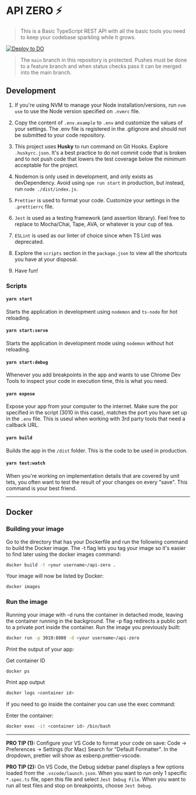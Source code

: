 # API ZERO ⚡️

> This is a Basic TypeScript REST API with all the basic tools you need to keep your codebase sparkling while it grows.

[![Deploy to DO](https://www.deploytodo.com/do-btn-blue.svg)](https://cloud.digitalocean.com/apps/new?repo=https://github.com/hlibco/api-zero/tree/main&refcode=5d01b66dae09)

> The `main` branch in this repository is protected. Pushes must be done to a feature branch and when status checks pass it can be merged into the main branch.

## Development

1. If you're using NVM to manage your Node installation/versions, run `nvm use` to use the Node version specified on `.nvmrc` file.

2. Copy the content of `.env.example` to `.env` and customize the values of your settings. The .env file is registered in the .gitignore and should not be submitted to your code repository.

3. This project uses **Husky** to run command on Git Hooks. Explore `.huskyrc.json`. It's a best practice to do not commit code that is broken and to not push code that lowers the test coverage below the minimum acceptable for the project.

4. Nodemon is only used in development, and only exists as devDependency. Avoid using `npm run start` in production, but instead, run `node ./dist/index.js`.

5. `Prettier` is used to format your code. Customize your settings in the `.prettierrc` file.

6. `Jest` is used as a testing framework (and assertion library). Feel free to replace to Mocha/Chai, Tape, AVA, or whatever is your cup of tea.

7. `ESLint` is used as our linter of choice since when TS Lint was deprecated.

8. Explore the `scripts` section in the `package.json` to view all the shortcuts you have at your disposal.

9. Have fun!

### Scripts

#### `yarn start`

Starts the application in development using `nodemon` and `ts-node` for hot reloading.

#### `yarn start:serve`

Starts the application in development mode using `nodemon` without hot reloading.

#### `yarn start:debug`

Whenever you add breakpoints in the app and wants to use Chrome Dev Tools to inspect your code in execution time, this is what you need.

#### `yarn expose`

Expose your app from your computer to the internet. Make sure the por specified in the script (3010 in this case), matches the port you have set up in the `.env` file. This is useul when working with 3rd party tools that need a callback URL.

#### `yarn build`

Builds the app in the `/dist` folder. This is the code to be used in production.

#### `yarn test:watch`

When you're working on implementation details that are covered by unit tets, you often want to test the result of your changes on every "save". This command is your best friend.

---

## Docker

### Building your image

Go to the directory that has your Dockerfile and run the following command to build the Docker image. The -t flag lets you tag your image so it's easier to find later using the docker images command:

```sh
docker build -t <your username>/api-zero .
```

Your image will now be listed by Docker:

```sh
docker images
```

### Run the image

Running your image with -d runs the container in detached mode, leaving the container running in the background. The -p flag redirects a public port to a private port inside the container. Run the image you previously built:

```sh
docker run -p 3010:8080 -d <your username>/api-zero
```

Print the output of your app:

Get container ID

```sh
docker ps
```

Print app output

```sh
docker logs <container id>
```

If you need to go inside the container you can use the exec command:

Enter the container:

```sh
docker exec -it <container id> /bin/bash
```

---

**PRO TIP (1):** Configure your VS Code to format your code on save:
Code -> Preferences -> Settings (for Mac)
Search for "Default Formatter". In the dropdown, prettier will show as esbenp.prettier-vscode.

**PRO TIP (2):** On VS Code, the Debug sidebar panel displays a few options loaded from the `.vscode/launch.json`. When you want to run only 1 specific `*.spec.ts` file, open this file and select `Jest Debug File`. When you want to run all test files and stop on breakpoints, choose `Jest Debug`.

